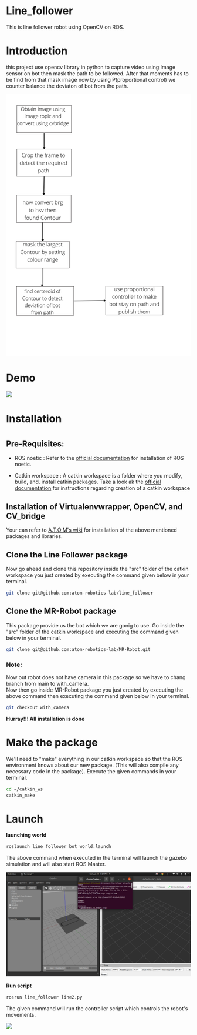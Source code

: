 # Line_follower

This is line follower robot using OpenCV on ROS.

# Introduction
this project use opencv library in python to capture video using Image sensor on bot then mask the path to be followed. After that moments has to be find from that mask image now by using P(proportional control) we counter balance the deviaton of bot from the path.

<img src = "https://github.com/atom-robotics-lab/line_follower/blob/main/Assets/work_flow.png" >


# Demo

<img src = "https://github.com/atom-robotics-lab/line_follower/blob/main/Assets/line_follower.gif" >

#

# Installation
#
## Pre-Requisites:
- ROS noetic : Refer to the [official documentation](http://wiki.ros.org/noetic/Installation/Ubuntu) for installation of ROS noetic.
               
- Catkin workspace : A catkin workspace is a folder where you modify, build, and. install catkin packages. Take a look ak the [official documentation](http://wiki.ros.org/catkin/Tutorials/create_a_workspace) for instructions regarding creation of a catkin workspace


## Installation of Virtualenvwrapper, OpenCV, and CV_bridge

Your can refer to [A.T.O.M's wiki](https://atom-robotics-lab.github.io/wiki/setup/virtualenv.html) for installation of the above mentioned packages and libraries.


## Clone the Line Follower package
Now go ahead and clone this repository inside the "src" folder of the catkin workspace you just created by executing the command given below in your terminal.
```bash
git clone git@github.com:atom-robotics-lab/line_follower
```


## Clone the MR-Robot package
This package provide us the bot which we are gonig to use.
Go inside the "src" folder of the catkin workspace and executing the command given below in your terminal.
```bash
git clone git@github.com:atom-robotics-lab/MR-Robot.git
```
### Note:

Now out robot does not have camera in this package so we have to chang branch from main to with_camera.   
Now then go inside MR-Robot package you just created by executing the above command then executing the command given below in your terminal.
```bash
git checkout with_camera 
```
__Hurray!!! All installation is done__

# Make the package
We'll need to "make" everything in our catkin workspace so that the ROS environment knows about our new package.  (This will also compile any necessary code in the package). Execute the given commands in your terminal.

```bash
cd ~/catkin_ws
catkin_make
```

# Launch

__launching world__
```bash
roslaunch line_follower bot_world.launch
```
The above command when executed in the terminal will launch the gazebo simulation and will also start ROS Master.

<img src = "https://github.com/atom-robotics-lab/line_follower/blob/main/Assets/launch.png" >


__Run script__

```bash
rosrun line_follower line2.py
```

The given command will run the controller script which controls the robot's movements.

<img src = "https://github.com/atom-robotics-lab/line_follower/blob/main/Assets/line_follower.gif" >




